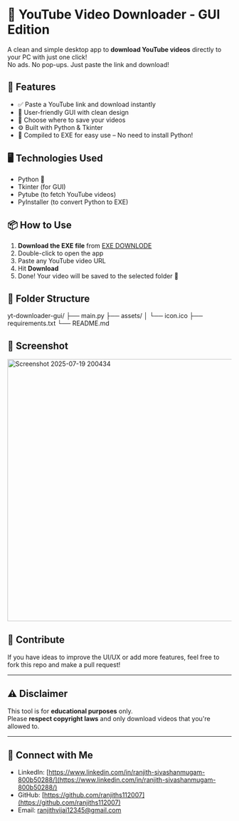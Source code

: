 # 🎥 YouTube Video Downloader - GUI Edition

A clean and simple desktop app to **download YouTube videos** directly to your PC with just one click!  
No ads. No pop-ups. Just paste the link and download!

## 🚀 Features

- ✅ Paste a YouTube link and download instantly
- 🎨 User-friendly GUI with clean design
- 📂 Choose where to save your videos
- ⚙️ Built with Python & Tkinter
- 🧊 Compiled to EXE for easy use – No need to install Python!

## 🖥️ Technologies Used

- Python 🐍
- Tkinter (for GUI)
- Pytube (to fetch YouTube videos)
- PyInstaller (to convert Python to EXE)

## 📦 How to Use

1. **Download the EXE file** from [EXE DOWNLODE](https://github.com/ranjiths112007/youtube-downloder-/raw/refs/heads/main/yt_downloader_gui.exe)
2. Double-click to open the app
3. Paste any YouTube video URL
4. Hit **Download**
5. Done! Your video will be saved to the selected folder 🎉

## 📁 Folder Structure

yt-downloader-gui/
├── main.py
├── assets/
│ └── icon.ico
├── requirements.txt
└── README.md

## 📸 Screenshot
<img width="749" height="588" alt="Screenshot 2025-07-19 200434" src="https://github.com/user-attachments/assets/918ac2d2-d6f0-48e3-8c25-59c1a7f67e76" />


## 🤝 Contribute

If you have ideas to improve the UI/UX or add more features, feel free to fork this repo and make a pull request!

---

## ⚠️ Disclaimer

This tool is for **educational purposes** only.  
Please **respect copyright laws** and only download videos that you're allowed to.

---

## 🔗 Connect with Me

- LinkedIn: [https://www.linkedin.com/in/ranjith-sivashanmugam-800b50288/](https://www.linkedin.com/in/ranjith-sivashanmugam-800b50288/)
- GitHub: [https://github.com/ranjiths112007](https://github.com/ranjiths112007)
- Email: ranjithvijai12345@gmail.com
